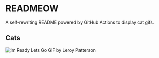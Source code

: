 # READMEOW

A self-rewriting README powered by GitHub Actions to display cat gifs.

## Cats

![Im Ready Lets Go GIF by Leroy Patterson](https://media3.giphy.com/media/CjmvTCZf2U3p09Cn0h/200.gif?cid=9acd02daw11czun883qo7ud6657hajxaj10f3v5ha2ltlaav&ep=v1_gifs_search&rid=200.gif&ct=g)
